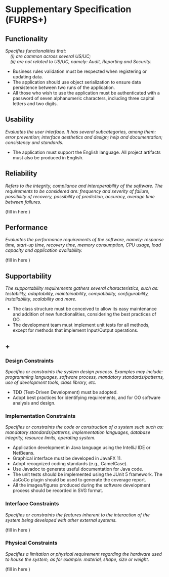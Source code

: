 # Supplementary Specification (FURPS+)

## Functionality

_Specifies functionalities that:  
&nbsp; &nbsp; (i) are common across several US/UC;  
&nbsp; &nbsp; (ii) are not related to US/UC, namely: Audit, Reporting and Security._

- Business rules validation must be respected when registering or updating data.
- The application should use object serialization to ensure data persistence between two runs of the application.
- All those who wish to use the application must be authenticated with a password of seven alphanumeric characters, including three capital letters and two digits.

## Usability

_Evaluates the user interface. It has several subcategories,
among them: error prevention; interface aesthetics and design; help and
documentation; consistency and standards._

- The application must support the English language. All project artifacts must also be produced in English.

## Reliability

_Refers to the integrity, compliance and interoperability of the software. The requirements to be considered are: frequency and severity of failure, possibility of recovery, possibility of prediction, accuracy, average time between failures._

(fill in here )

## Performance

_Evaluates the performance requirements of the software, namely: response time, start-up time, recovery time, memory consumption, CPU usage, load capacity and application availability._

(fill in here )

## Supportability

_The supportability requirements gathers several characteristics, such as:
testability, adaptability, maintainability, compatibility,
configurability, installability, scalability and more._

- The class structure must be conceived to allow its easy maintenance and addition of new functionalities, considering the best practices of OO.
- The development team must implement unit tests for all methods, except for methods that implement Input/Output operations.

## +

### Design Constraints

_Specifies or constraints the system design process. Examples may include: programming languages, software process, mandatory standards/patterns, use of development tools, class library, etc._

- TDD (Test-Driven Development) must be adopted.
- Adopt best practices for identifying requirements, and for OO software analysis and design.

### Implementation Constraints

_Specifies or constraints the code or construction of a system such
such as: mandatory standards/patterns, implementation languages,
database integrity, resource limits, operating system._

- Application development in Java language using the IntelliJ IDE or NetBeans.
- Graphical interface must be developed in JavaFX 11.
- Adopt recognized coding standards (e.g., CamelCase).
- Use Javadoc to generate useful documentation for Java code.
- The unit tests should be implemented using the JUnit 5 framework. The JaCoCo plugin should be used to generate the coverage report.
- All the images/figures produced during the software development process should be recorded in SVG format.


### Interface Constraints

_Specifies or constraints the features inherent to the interaction of the
system being developed with other external systems._

(fill in here )

### Physical Constraints

_Specifies a limitation or physical requirement regarding the hardware used to house the system, as for example: material, shape, size or weight._

(fill in here )